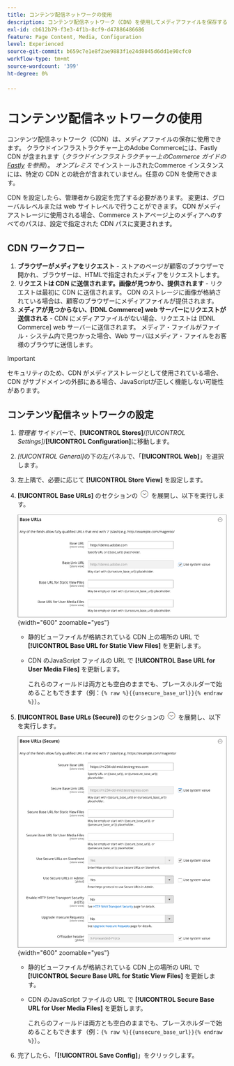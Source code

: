 ```yaml
---
title: コンテンツ配信ネットワークの使用
description: コンテンツ配信ネットワーク（CDN）を使用してメディアファイルを保存する方法について説明します。
exl-id: cb612b79-f3e3-4f1b-8cf9-d47886486686
feature: Page Content, Media, Configuration
level: Experienced
source-git-commit: b659c7e1e8f2ae9883f1e24d8045d6dd1e90cfc0
workflow-type: tm+mt
source-wordcount: '399'
ht-degree: 0%

---
```


# コンテンツ配信ネットワークの使用

コンテンツ配信ネットワーク（CDN）は、メディアファイルの保存に使用できます。 クラウドインフラストラクチャー上のAdobe Commerceには、Fastly CDN が含まれます（_クラウドインフラストラクチャー上のCommerce ガイドの [Fastly](https://experienceleague.adobe.com/docs/commerce-cloud-service/user-guide/cdn/fastly.html) を参照_）。 _オンプレミス_ でインストールされたCommerce インスタンスには、特定の CDN との統合が含まれていません。任意の CDN を使用できます。

CDN を設定したら、管理者から設定を完了する必要があります。 変更は、グローバルレベルまたは web サイトレベルで行うことができます。 CDN がメディアストレージに使用される場合、Commerce ストアページ上のメディアへのすべてのパスは、設定で指定された CDN パスに変更されます。

## CDN ワークフロー

1. **ブラウザーがメディアをリクエスト** - ストアのページが顧客のブラウザーで開かれ、ブラウザーは、HTMLで指定されたメディアをリクエストします。
1. **リクエストは CDN に送信されます。画像が見つかり、提供されます** - リクエストは最初に CDN に送信されます。 CDN のストレージに画像が格納されている場合は、顧客のブラウザーにメディアファイルが提供されます。
1. **メディアが見つからない、[!DNL Commerce] web サーバーにリクエストが送信される** - CDN にメディアファイルがない場合、リクエストは [!DNL Commerce] web サーバーに送信されます。 メディア・ファイルがファイル・システム内で見つかった場合、Web サーバはメディア・ファイルをお客様のブラウザに送信します。

>[!IMPORTANT]
>
>セキュリティのため、CDN がメディアストレージとして使用されている場合、CDN がサブドメインの外部にある場合、JavaScriptが正しく機能しない可能性があります。

## コンテンツ配信ネットワークの設定

1. _管理者_ サイドバーで、**[!UICONTROL Stores]**/_[!UICONTROL Settings]_/**[!UICONTROL Configuration]**&#x200B;に移動します。

1. _[!UICONTROL General]_&#x200B;の下の左パネルで、「**[!UICONTROL Web]**」を選択します。

1. 左上隅で、必要に応じて **[!UICONTROL Store View]** を設定します。

1. **[!UICONTROL Base URLs]** のセクションの ![ 展開セレクター ](../assets/icon-display-expand.png) を展開し、以下を実行します。

   ![ 一般設定 – web ベース URL](./assets/web-base-urls.png){width="600" zoomable="yes"}

   - 静的ビューファイルが格納されている CDN 上の場所の URL で **[!UICONTROL Base URL for Static View Files]** を更新します。

   - CDN のJavaScript ファイルの URL で **[!UICONTROL Base URL for User Media Files]** を更新します。

     これらのフィールドは両方とも空白のままでも、プレースホルダーで始めることもできます（例：`{% raw %}{{unsecure_base_url}}{% endraw %}`）。

1. **[!UICONTROL Base URLs (Secure)]** のセクションの ![ 展開セレクター ](../assets/icon-display-expand.png) を展開し、以下を実行します。

   ![ 一般設定 – web ベース URL （セキュア） ](./assets/web-base-urls-secure.png){width="600" zoomable="yes"}

   - 静的ビューファイルが格納されている CDN 上の場所の URL で **[!UICONTROL Secure Base URL for Static View Files]** を更新します。

   - CDN のJavaScript ファイルの URL で **[!UICONTROL Secure Base URL for User Media Files]** を更新します。

     これらのフィールドは両方とも空白のままでも、プレースホルダーで始めることもできます（例：`{% raw %}{{unsecure_base_url}}{% endraw %}`）。

1. 完了したら、「**[!UICONTROL Save Config]**」をクリックします。

